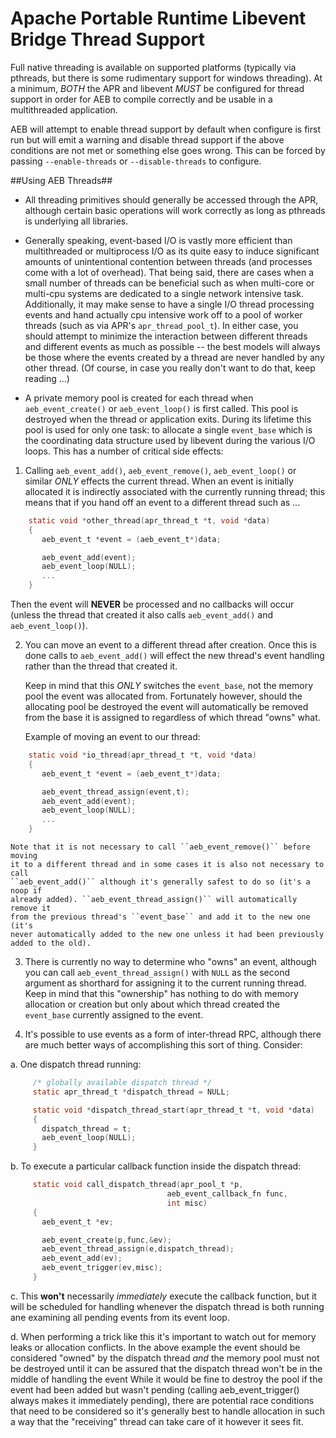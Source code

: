 Apache Portable Runtime Libevent Bridge Thread Support
======================================================

Full native threading is available on supported platforms (typically via
pthreads, but there is some rudimentary support for windows threading). At a
minimum, *BOTH* the APR and libevent *MUST* be configured for thread support
in order for AEB to compile correctly and be usable in a multithreaded
application.

AEB will attempt to enable thread support by default when configure is first
run but will emit a warning and disable thread support if the above conditions
are not met or something else goes wrong. This can be forced by passing
``--enable-threads`` or ``--disable-threads`` to configure.

##Using AEB Threads##

* All threading primitives should generally be accessed through the APR,
  although certain basic operations will work correctly as long as pthreads is
  underlying all libraries.

* Generally speaking, event-based I/O is vastly more efficient than
  multithreaded or multiprocess I/O as its quite easy to induce significant
  amounts of unintentional contention between threads (and processes come with
  a lot of overhead). That being said, there are cases when a small number of
  threads can be beneficial such as when multi-core or multi-cpu systems are
  dedicated to a single network intensive task. Additionally, it may make
  sense to have a single I/O thread processing events and hand actually cpu
  intensive work off to a pool of worker threads (such as via APR's
  ``apr_thread_pool_t``). In either case, you should attempt to minimize the
  interaction between different threads and different events as much as
  possible -- the best models will always be those where the events created by
  a thread are never handled by any other thread. (Of course, in case you
  really don't want to do that, keep reading ...)

* A private memory pool is created for each thread when ``aeb_event_create()``
  or ``aeb_event_loop()`` is first called. This pool is destroyed when the
  thread or application exits. During its lifetime this pool is used for only
  one task: to allocate a single ``event_base`` which is the coordinating data
  structure used by libevent during the various I/O loops. This has a number
  of critical side effects:

 1. Calling ``aeb_event_add()``, ``aeb_event_remove()``, ``aeb_event_loop()``
    or similar *ONLY* effects the current thread. When an event is initially
    allocated it is indirectly associated with the currently running thread;
    this means that if you hand off an event to a different thread such as ...

````  C
    static void *other_thread(apr_thread_t *t, void *data)
    {
       aeb_event_t *event = (aeb_event_t*)data;

       aeb_event_add(event);
       aeb_event_loop(NULL);
       ...
    }
````

   Then the event will **NEVER** be processed and no callbacks will occur
   (unless the thread that created it also calls ``aeb_event_add()`` and
   ``aeb_event_loop()``).

2. You can move an event to a different thread after creation. Once this is
   done calls to ``aeb_event_add()`` will effect the new thread's event handling
   rather than the thread that created it.

   Keep in mind that this *ONLY* switches the ``event_base``, not the memory
   pool the event was allocated from. Fortunately however, should the
   allocating pool be destroyed the event will automatically be removed from
   the base it is assigned to regardless of which thread "owns" what.

   Example of moving an event to our thread:

````  C
    static void *io_thread(apr_thread_t *t, void *data)
    {
       aeb_event_t *event = (aeb_event_t*)data;

       aeb_event_thread_assign(event,t);
       aeb_event_add(event);
       aeb_event_loop(NULL);
       ...
    }
````

    Note that it is not necessary to call ``aeb_event_remove()`` before moving
    it to a different thread and in some cases it is also not necessary to call
    ``aeb_event_add()`` although it's generally safest to do so (it's a noop if
    already added). ``aeb_event_thread_assign()`` will automatically remove it
    from the previous thread's ``event_base`` and add it to the new one (it's
    never automatically added to the new one unless it had been previously
    added to the old).

 3. There is currently no way to determine who "owns" an event, although you
    can call ``aeb_event_thread_assign()`` with ``NULL`` as the second
    argument as shorthard for assigning it to the current running thread.
    Keep in mind that this "ownership" has nothing to do with memory
    allocation or creation but only about which thread created the
    ``event_base`` currently assigned to the event.

 4. It's possible to use events as a form of inter-thread RPC, although there
    are much better ways of accomplishing this sort of thing. Consider:

  a. One dispatch thread running:

````  C
     /* globally available dispatch thread */
     static apr_thread_t *dispatch_thread = NULL;

     static void *dispatch_thread_start(apr_thread_t *t, void *data)
     {
       dispatch_thread = t;
       aeb_event_loop(NULL);
     }
````

  b. To execute a particular callback function inside the dispatch thread:

````  C
     static void call_dispatch_thread(apr_pool_t *p,
                                   aeb_event_callback_fn func,
                                   int misc)
     {
       aeb_event_t *ev;

       aeb_event_create(p,func,&ev);
       aeb_event_thread_assign(e,dispatch_thread);
       aeb_event_add(ev);
       aeb_event_trigger(ev,misc);
     }
````

 c. This **won't** necessarily _immediately_ execute the callback function,
    but it will be scheduled for handling whenever the dispatch thread is both
    running ane examining all pending events from its event loop.

 d. When performing a trick like this it's important to watch out for memory
    leaks or allocation conflicts. In the above example the event should be
    considered "owned" by the dispatch thread *and* the memory pool must not
    be destroyed until it can be assured that the dispatch thread won't be in
    the middle of handling the event While it would be fine to destroy the
    pool if the event had been added but wasn't pending (calling
    aeb_event_trigger() always makes it immediately pending), there are
    potential race conditions that need to be considered so it's generally
    best to handle allocation in such a way that the "receiving" thread can
    take care of it however it sees fit.
